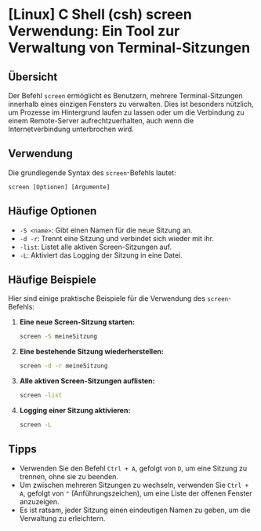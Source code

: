 # [Linux] C Shell (csh) screen Verwendung: Ein Tool zur Verwaltung von Terminal-Sitzungen

## Übersicht
Der Befehl `screen` ermöglicht es Benutzern, mehrere Terminal-Sitzungen innerhalb eines einzigen Fensters zu verwalten. Dies ist besonders nützlich, um Prozesse im Hintergrund laufen zu lassen oder um die Verbindung zu einem Remote-Server aufrechtzuerhalten, auch wenn die Internetverbindung unterbrochen wird.

## Verwendung
Die grundlegende Syntax des `screen`-Befehls lautet:

```
screen [Optionen] [Argumente]
```

## Häufige Optionen
- `-S <name>`: Gibt einen Namen für die neue Sitzung an.
- `-d -r`: Trennt eine Sitzung und verbindet sich wieder mit ihr.
- `-list`: Listet alle aktiven Screen-Sitzungen auf.
- `-L`: Aktiviert das Logging der Sitzung in eine Datei.

## Häufige Beispiele
Hier sind einige praktische Beispiele für die Verwendung des `screen`-Befehls:

1. **Eine neue Screen-Sitzung starten:**
   ```bash
   screen -S meineSitzung
   ```

2. **Eine bestehende Sitzung wiederherstellen:**
   ```bash
   screen -d -r meineSitzung
   ```

3. **Alle aktiven Screen-Sitzungen auflisten:**
   ```bash
   screen -list
   ```

4. **Logging einer Sitzung aktivieren:**
   ```bash
   screen -L
   ```

## Tipps
- Verwenden Sie den Befehl `Ctrl + A`, gefolgt von `D`, um eine Sitzung zu trennen, ohne sie zu beenden.
- Um zwischen mehreren Sitzungen zu wechseln, verwenden Sie `Ctrl + A`, gefolgt von `"` (Anführungszeichen), um eine Liste der offenen Fenster anzuzeigen.
- Es ist ratsam, jeder Sitzung einen eindeutigen Namen zu geben, um die Verwaltung zu erleichtern.